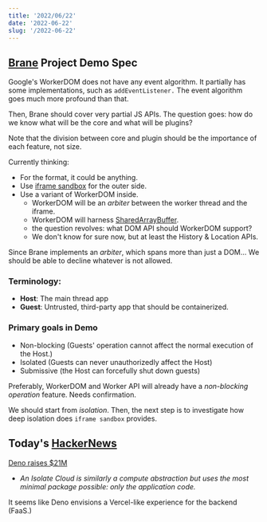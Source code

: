 ```yaml
---
title: '2022/06/22'
date: '2022-06-22'
slug: '/2022-06-22'
---
```


## [Brane](../notes/Brane.md) Project Demo Spec

Google's WorkerDOM does not have any event algorithm.
It partially has some implementations, such as `addEventListener.`
The event algorithm goes much more profound than that.

Then, Brane should cover very partial JS APIs.
The question goes: how do we know what will be the core and what will be plugins?

Note that the division between core and plugin should be the importance of each feature, not size.

Currently thinking:
- For the format, it could be anything.
- Use [iframe sandbox](../notes/Sandbox.md) for the outer side.
- Use a variant of WorkerDOM inside.
	- WorkerDOM will be an *arbiter* between the worker thread and the iframe.
	- WorkerDOM will harness [SharedArrayBuffer](../notes/SharedArrayBuffer.md).
	- the question revolves: what DOM API should WorkerDOM support?
	- We don't know for sure now, but at least the History & Location APIs.

Since Brane implements an *arbiter*, which spans more than just a DOM...
We should be able to decline whatever is not allowed.

### Terminology:
- **Host**: The main thread app
- **Guest**: Untrusted, third-party app that should be containerized.

### Primary goals in Demo
- Non-blocking (Guests' operation cannot affect the normal execution of the Host.)
- Isolated (Guests can never unauthorizedly affect the Host)
- Submissive (the Host can forcefully shut down guests)

Preferably, WorkerDOM and Worker API will already have a *non-blocking operation* feature.
Needs confirmation.

We should start from *isolation*.
Then, the next step is to investigate how deep isolation does `iframe sandbox` provides.

## Today's [HackerNews](../notes/HackerNews.md)

[Deno raises $21M](https://deno.com/blog/series-a)
- *An Isolate Cloud is similarly a compute abstraction but uses the most minimal package possible: only the application code.*

It seems like Deno envisions a Vercel-like experience for the backend (FaaS.)